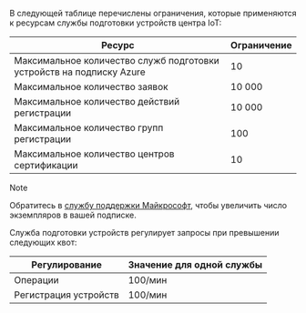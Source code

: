 В следующей таблице перечислены ограничения, которые применяются к ресурсам службы подготовки устройств центра IoT:

| Ресурс | Ограничение |
| --- | --- |
| Максимальное количество служб подготовки устройств на подписку Azure | 10 |
| Максимальное количество заявок | 10 000 |
| Максимальное количество действий регистрации | 10 000 |
| Максимальное количество групп регистрации | 100 |
| Максимальное количество центров сертификации | 10 |

> [!NOTE]
> Обратитесь в [службу поддержки Майкрософт](https://azure.microsoft.com/support/options/), чтобы увеличить число экземпляров в вашей подписке.

Служба подготовки устройств регулирует запросы при превышении следующих квот:

| Регулирование | Значение для одной службы |
| --- | --- |
| Операции | 100/мин |
| Регистрация устройств | 100/мин |
